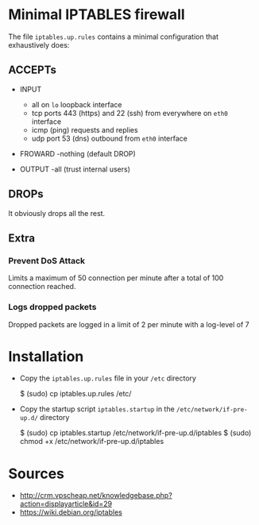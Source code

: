 # Minimal IPTABLES firewall

The file `iptables.up.rules` contains a minimal configuration that exhaustively does:

## ACCEPTs

- INPUT
  - all on `lo` loopback interface
  - tcp ports 443 (https) and 22 (ssh) from everywhere on `eth0` interface
  - icmp (ping) requests and replies
  - udp port 53 (dns) outbound from `eth0` interface

- FROWARD
  -nothing (default DROP)

- OUTPUT
  -all (trust internal users)

## DROPs

It obviously drops all the rest.

## Extra

### Prevent DoS Attack

Limits a maximum of 50 connection per minute after a total of 100 connection reached. 

### Logs dropped packets

Dropped packets are logged in a limit of 2 per minute with a log-level of 7


# Installation

- Copy the `iptables.up.rules` file in your `/etc` directory

    $ (sudo) cp iptables.up.rules /etc/

- Copy the startup script `iptables.startup` in the `/etc/network/if-pre-up.d/` directory

    $ (sudo) cp iptables.startup /etc/network/if-pre-up.d/iptables
    $ (sudo) chmod +x /etc/network/if-pre-up.d/iptables



# Sources

- http://crm.vpscheap.net/knowledgebase.php?action=displayarticle&id=29
- https://wiki.debian.org/iptables

